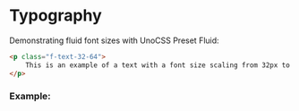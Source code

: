 <script setup>
import Typography from '../components/Typography.vue';
</script>

# Typography
Demonstrating fluid font sizes with UnoCSS Preset Fluid:

```html
<p class="f-text-32-64">
    This is an example of a text with a font size scaling from 32px to 64px.
</p>
```

### Example:
<Typography />

